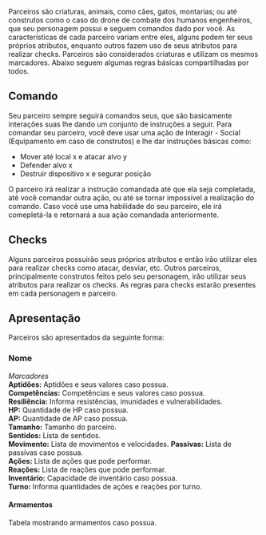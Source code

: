 Parceiros são criaturas, animais, como cães, gatos, montarias; ou até construtos como o caso do drone de combate dos humanos engenheiros, que seu personagem possui e seguem comandos dado por você. As características de cada parceiro variam entre eles, alguns podem ter seus próprios atributos, enquanto outros fazem uso de seus atributos para realizar checks. Parceiros são considerados criaturas e utilizam os mesmos marcadores. Abaixo seguem algumas regras básicas compartilhadas por todos.

## Comando
Seu parceiro sempre seguirá comandos seus, que são basicamente interações suas lhe dando um conjunto de instruções a seguir.
Para comandar seu parceiro, você deve usar uma ação de Interagir - Social (Equipamento em caso de construtos) e lhe dar instruções básicas como: 

- Mover até local x e atacar alvo y
- Defender alvo x
- Destruir dispositivo x e segurar posição 

O parceiro irá realizar a instrução comandada até que ela seja completada, até você comandar outra ação, ou até se tornar impossível a realização do comando. Caso você use uma habilidade do seu parceiro, ele irá comepletá-la e retornará a sua ação comandada anteriormente.

## Checks
Alguns parceiros possuirão seus próprios atributos e então irão utilizar eles para realizar checks como atacar, desviar, etc. Outros parceiros, principalmente construtos feitos pelo seu personagem, irão utilizar seus atributos para realizar os checks. As regras para checks estarão presentes em cada personagem e parceiro.

## Apresentação
Parceiros são apresentados da seguinte forma:

### Nome 
_Marcadores_  
**Aptidões:** Aptidões e seus valores caso possua.  
**Competências:** Competências e seus valores caso possua.  
**Resiliência:** Informa resistências, imunidades e vulnerabilidades.  
**HP:** Quantidade de HP caso possua.  
**AP:** Quantidade de AP caso possua.  
**Tamanho:** Tamanho do parceiro.  
**Sentidos:** Lista de sentidos.  
**Movimento:** Lista de movimentos e velocidades.
**Passivas:** Lista de passivas caso possua.  
**Ações:** Lista de ações que pode performar.  
**Reações:** Lista de reações que pode performar.  
**Inventário:** Capacidade de inventário caso possua.  
**Turno:** Informa quantidades de ações e reações por turno.   

#### Armamentos
Tabela mostrando armamentos caso possua.
